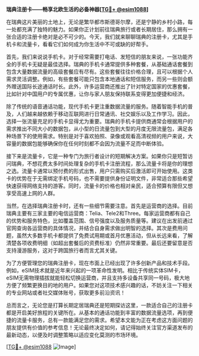 **瑞典注册卡——畅享北欧生活的必备神器[[TG💪+ @esim1088](https://t.me/s/esim1088)]**

在瑞典这片美丽的土地上，无论是繁华都市斯德哥尔摩，还是宁静的乡村小路，每一处都充满了独特的魅力。如果你正计划前往瑞典旅行或者长期居住，那么拥有一张合适的注册卡绝对是必不可少的。今天，我们就来聊聊瑞典的注册卡，尤其是手机卡和流量卡，看看它们如何成为你生活中不可或缺的好帮手。

首先，我们来说说手机卡。对于经常需要打电话、发短信的朋友来说，一张功能齐全的手机卡无疑是最佳选择。瑞典的手机卡通常提供多种套餐，从基础通话套餐到包含大量数据流量的高级套餐应有尽有。这些套餐往往价格合理，且可以根据个人需求灵活调整。例如，有些套餐可能只包含本地通话和短信服务，而另一些则会额外赠送国际长途通话时长。此外，许多运营商还推出了针对特定国家的优惠套餐，比如针对中国用户的专属优惠，让你与家人朋友保持联系变得更加便捷和经济。

除了传统的语音通话功能，现代手机卡更注重数据流量的服务。随着智能手机的普及，人们越来越依赖于移动互联网进行日常通讯、社交娱乐以及工作学习。因此，选择一张流量充足的手机卡显得尤为重要。瑞典的手机卡提供商通常会根据用户的需求推出不同大小的数据包，从小型的日流量包到大型的月度无限流量包，满足各种场景下的使用需求。特别是对于喜欢拍照、录像或观看高清视频的用户来说，大容量的数据包能够确保你在任何时刻都不会因为流量不足而中断体验。

接下来是流量卡，它是一种专门为旅行者设计的短期解决方案。如果你只是短暂访问瑞典，不想花费太多时间处理复杂的手机卡注册流程，那么流量卡将是你的理想之选。流量卡通常以预付费的形式出售，用户只需购买后激活即可开始使用。这类卡的优势在于无需绑定手机号码，也不需要提供身份证明文件，非常适合那些希望快速获得网络支持的游客。同时，流量卡的价格也相对亲民，适合预算有限但又想享受高速上网的人群。

当然，在选择瑞典注册卡时，还有一些细节需要注意。首先是运营商的选择。目前瑞典主要有三家主要的电信运营商：Telia、Tele2和Three。每家运营商都有自己的优势和服务特色，比如覆盖范围、信号强度以及服务质量等。建议在出发前通过官网查询各运营商的具体情况，并结合自身需求做出明智的选择。其次是费用问题，虽然大多数手机卡都提供了免费试用期或首月优惠活动，但从长远来看，了解清楚各项收费明细（如超出套餐后的资费标准）仍然非常重要。最后还要留意是否支持漫游服务，这对于跨国旅行者而言尤其关键。

为了方便管理您的瑞典注册卡，现在市面上已经出现了许多创新产品和技术手段。例如，eSIM技术就是近年来兴起的一项革命性发明。相比于传统实体SIM卡，eSIM无需物理插拔就能轻松切换运营商，并且支持多设备共享同一号码，极大地方便了频繁更换目的地的用户。如果您对这项技术感兴趣的话，不妨关注一下相关的专业网站或者社交媒体账号，获取更多前沿资讯！

总而言之，无论您是打算长期定居瑞典还是短期探访这里，一款适合自己的注册卡都是开启美好旅程的关键所在。从基本的通话功能到丰富的数据流量选项，再到便捷的流量卡服务，总有一款能满足您的需求。希望本文能为正在考虑这方面问题的朋友提供有价值的参考信息！无论最终决定如何，请记得始终关注官方渠道发布的最新动态，以便及时调整策略以适应变化莫测的市场环境。

[[TG💪+ @esim1088](https://t.me/s/esim1088) ![Image](https://i.postimg.cc/4NQfJmqS/Snipaste-2025-05-13-00-14-12.png)]